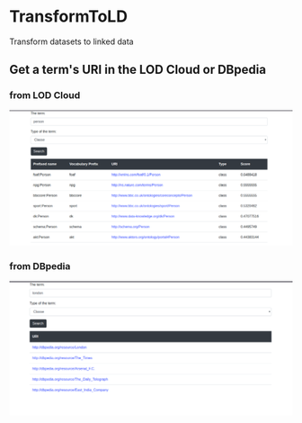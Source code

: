 # TransformToLD
Transform datasets to linked data 
## Get a term's URI in the LOD Cloud or DBpedia
### from LOD Cloud 
![Alt text](screenshots/1.png "get a term on LOD Cloud")
### from DBpedia
![Alt text](screenshots/2.png "get a term on dbpedia")


